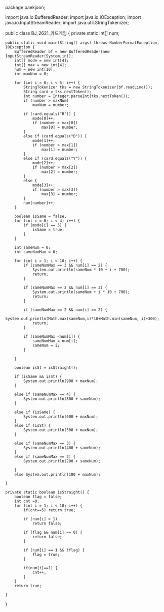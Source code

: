 package baekjoon;

import java.io.BufferedReader;
import java.io.IOException;
import java.io.InputStreamReader;
import java.util.StringTokenizer;

public class BJ_2621_카드게임 {
	private static int[] num;

	public static void main(String[] args) throws NumberFormatException, IOException {
		BufferedReader bf = new BufferedReader(new InputStreamReader(System.in));
		int[] mode = new int[4];
		int[] max = new int[4];
		num = new int[10];
		int maxNum = 0;

		for (int i = 0; i < 5; i++) {
			StringTokenizer tks = new StringTokenizer(bf.readLine());
			String card = tks.nextToken();
			int number = Integer.parseInt(tks.nextToken());
			if (number > maxNum)
				maxNum = number;	
			
			if (card.equals("R")) {
				mode[0]++;
				if (number > max[0])
					max[0] = number;
			}
			else if (card.equals("B")) {
				mode[1]++;
				if (number > max[1])
					max[1] = number;
			}
			else if (card.equals("Y")) {
				mode[2]++;
				if (number > max[2])
					max[2] = number;
			} 
			else {
				mode[3]++;
				if (number > max[3])
					max[3] = number;
			}
			num[number]++;
		}

		boolean isSame = false;
		for (int i = 0; i < 4; i++) {
			if (mode[i] == 5) {
				isSame = true;
			}
		}

		int sameNum = 0;
		int sameNumMax = 0;

		for (int i = 1; i < 10; i++) {
			if (sameNumMax == 3 && num[i] == 2) {
				System.out.println(sameNum * 10 + i + 700);
				return;
			}

			if (sameNumMax == 2 && num[i] == 3) {
				System.out.println(sameNum + i * 10 + 700);
				return;
			}

			if (sameNumMax == 2 && num[i] == 2) {
				System.out.println(Math.max(sameNum,i)*10+Math.min(sameNum, i)+300);
				return;
			}

			if (sameNumMax <num[i]) {
				sameNumMax = num[i];
				sameNum = i;
			}

		}

		boolean isSt = isStraight();

		if (isSame && isSt) {
			System.out.println(900 + maxNum);
		}

		else if (sameNumMax == 4) {
			System.out.println(800 + sameNum);
		}

		else if (isSame) {
			System.out.println(600 + maxNum);
		} 
		else if (isSt) {
			System.out.println(500 + maxNum);
		}

		else if (sameNumMax == 3) {
			System.out.println(400 + sameNum);
		} 
		else if (sameNumMax == 2) {
			System.out.println(200 + sameNum);

		}
		else System.out.println(100 + maxNum);

	}

	private static boolean isStraight() {
		boolean flag = false;
		int cnt =0;
		for (int i = 1; i < 10; i++) {
			if(cnt==5) return true;
			
			if (num[i] > 1)
				return false;
			
			if (flag && num[i] == 0) {
				return false;
			}
			
			if (num[i] == 1 && !flag) {
				flag = true;
			}
			
			if(num[i]==1) {
				cnt++;
			}
		}
		return true;

	}

}
